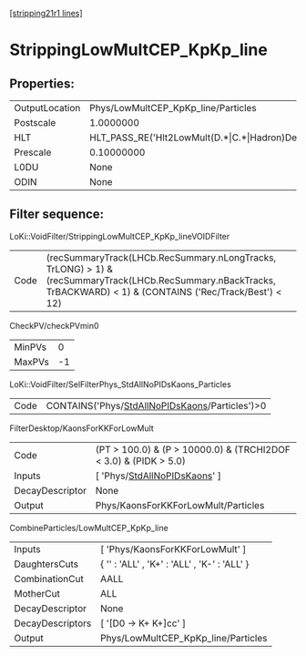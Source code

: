 [[stripping21r1 lines]](./stripping21r1-index)

# StrippingLowMultCEP_KpKp_line

## Properties:

|                |                                                        |
|----------------|--------------------------------------------------------|
| OutputLocation | Phys/LowMultCEP_KpKp_line/Particles                    |
| Postscale      | 1.0000000                                              |
| HLT            | HLT_PASS_RE('Hlt2LowMult(D.\*\|C.\*\|Hadron)Decision') |
| Prescale       | 0.10000000                                             |
| L0DU           | None                                                   |
| ODIN           | None                                                   |

## Filter sequence:

LoKi::VoidFilter/StrippingLowMultCEP_KpKp_lineVOIDFilter

|      |                                                                                                                                                                     |
|------|---------------------------------------------------------------------------------------------------------------------------------------------------------------------|
| Code | (recSummaryTrack(LHCb.RecSummary.nLongTracks, TrLONG) \> 1) & (recSummaryTrack(LHCb.RecSummary.nBackTracks, TrBACKWARD) \< 1) & (CONTAINS ('Rec/Track/Best') \< 12) |

CheckPV/checkPVmin0

|        |     |
|--------|-----|
| MinPVs | 0   |
| MaxPVs | -1  |

LoKi::VoidFilter/SelFilterPhys_StdAllNoPIDsKaons_Particles

|      |                                                                                                      |
|------|------------------------------------------------------------------------------------------------------|
| Code | CONTAINS('Phys/[StdAllNoPIDsKaons](./stripping21r1-commonparticles-stdallnopidskaons)/Particles')\>0 |

FilterDesktop/KaonsForKKForLowMult

|                 |                                                                                     |
|-----------------|-------------------------------------------------------------------------------------|
| Code            | (PT \> 100.0) & (P \> 10000.0) & (TRCHI2DOF \< 3.0) & (PIDK \> 5.0)                 |
| Inputs          | [ 'Phys/[StdAllNoPIDsKaons](./stripping21r1-commonparticles-stdallnopidskaons)' ] |
| DecayDescriptor | None                                                                                |
| Output          | Phys/KaonsForKKForLowMult/Particles                                                 |

CombineParticles/LowMultCEP_KpKp_line

|                  |                                              |
|------------------|----------------------------------------------|
| Inputs           | [ 'Phys/KaonsForKKForLowMult' ]            |
| DaughtersCuts    | { '' : 'ALL' , 'K+' : 'ALL' , 'K-' : 'ALL' } |
| CombinationCut   | AALL                                         |
| MotherCut        | ALL                                          |
| DecayDescriptor  | None                                         |
| DecayDescriptors | [ '[D0 -\> K+ K+]cc' ]                   |
| Output           | Phys/LowMultCEP_KpKp_line/Particles          |

